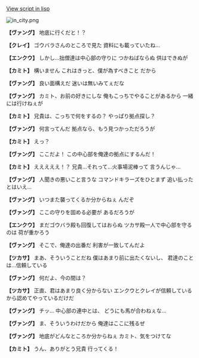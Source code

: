 [View script in lisp](../scripts/210111033.txt)

![in_city.png](../images/backgrounds/in_city.png)

**【ヴァング】**
地底に行くだと！？

**【クレイ】**
ゴウバラさんのところで見た
資料にも載っていたね…

**【エンクウ】**
しかし…拙僧達は中心部の守りに
つかねばならぬ
供はできぬが

**【カミト】**
構いません
これはきっと、僕が為すべきこと
だから

**【ヴァング】**
良い面構えだ
迷いは無いみてぇだな

**【ヴァング】**
カミト、お前の好きにしな
俺もこっちでやることがあるから
一緒には行けねぇが

**【カミト】**
兄貴は、こっちで何をするの？
やっぱり拠点探し？

**【ヴァング】**
何言ってんだ
拠点なら、もう見つかっただろうが

**【カミト】**
えっ？

**【ヴァング】**
ここだよ！
この中心部を俺達の拠点にするんだ！

**【カミト】**
えええええ！？
兄貴…それって…火事場泥棒って
言うんじゃ…

**【ヴァング】**
人聞きの悪いこと言うな
コマンドキラーズをひとまず
追い払ったとはいえ…

**【ヴァング】**
いつまた襲ってくるか分からねぇ
んだぞ

**【ヴァング】**
ここの守りを固める必要が
あるだろうが

**【エンクウ】**
まだゴウバラ殿も回復してはおらぬ
ツカサ殿一人で中心部を守るのは
荷が重かろう

**【ヴァング】**
そこで、俺達の出番だ
利害が一致してんだよ

**【ツカサ】**
まあ、そういうことだね
僕はあまり前に出たくないし、
君達のことは…信頼している

**【ヴァング】**
何だよ、今の間は？

**【ツカサ】**
正直、君はあまり良く分からない
エンクウとクレイが信頼している
から認めてやっているだけだ

**【ヴァング】**
チッ…
中心部の連中とは、
どうにも馬が合わねぇな…

**【ヴァング】**
ま、そういうわけだから
俺達はここに残るぜ

**【ヴァング】**
地底がどんなところか分からねぇ
カミト、気をつけてな

**【カミト】**
うん、ありがとう兄貴
行ってくる！